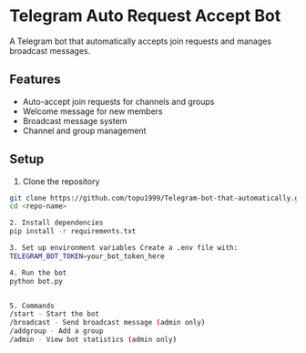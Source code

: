 # Telegram Auto Request Accept Bot

A Telegram bot that automatically accepts join requests and manages broadcast messages.

## Features

- Auto-accept join requests for channels and groups
- Welcome message for new members
- Broadcast message system
- Channel and group management

## Setup

1. Clone the repository
```bash
git clone https://github.com/topu1999/Telegram-bot-that-automatically.git
cd <repo-name>

2. Install dependencies
pip install -r requirements.txt

3. Set up environment variables Create a .env file with:
TELEGRAM_BOT_TOKEN=your_bot_token_here

4. Run the bot
python bot.py


5. Commands
/start - Start the bot
/broadcast - Send broadcast message (admin only)
/addgroup - Add a group
/admin - View bot statistics (admin only)
